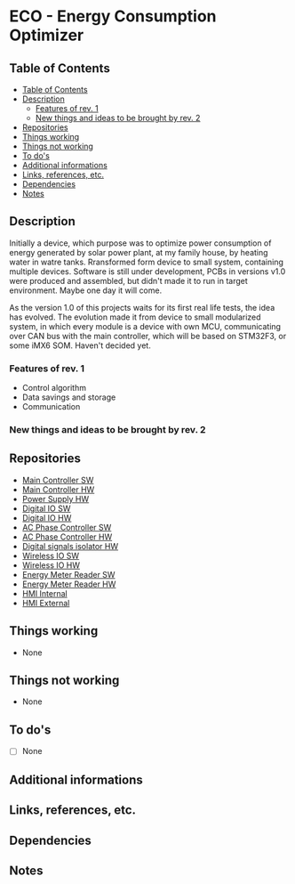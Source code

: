 # ECO - Energy Consumption Optimizer <!-- omit in toc -->

## Table of Contents

- [Table of Contents](#table-of-contents)
- [Description](#description)
  - [Features of rev. 1](#features-of-rev-1)
  - [New things and ideas to be brought by rev. 2](#new-things-and-ideas-to-be-brought-by-rev-2)
- [Repositories](#repositories)
- [Things working](#things-working)
- [Things not working](#things-not-working)
- [To do's](#to-dos)
- [Additional informations](#additional-informations)
- [Links, references, etc.](#links-references-etc)
- [Dependencies](#dependencies)
- [Notes](#notes)

## Description

Initially a device, which purpose was to optimize power consumption of energy
generated by solar power plant, at my family house, by heating water in watre
tanks. Rransformed form device to
small system, containing multiple devices. Software is still under development,
PCBs in versions v1.0 were produced and assembled, but didn't made it to run in
target environment. Maybe one day it will come.

As the version 1.0 of this projects waits for its first real life tests, the idea
has evolved. The evolution made it from device to small modularized system, in
which every module is a device with own MCU, communicating over CAN bus with
the main
controller, which will be based on STM32F3, or some iMX6 SOM. Haven't decided
yet.

### Features of rev. 1

* Control algorithm
* Data savings and storage
* Communication

### New things and ideas to be brought by rev. 2

## Repositories

* [Main Controller SW](https://github.com/magiczny-kacper/ECO_MainControllerMCU)
* [Main Controller HW](https://github.com/magiczny-kacper/ECO_MainMcu_PCB)
* [Power Supply HW](https://github.com/magiczny-kacper/ECO_PowerSupply_PCB)
* [Digital IO SW]()
* [Digital IO HW](https://github.com/magiczny-kacper/ECO_DigitalIO_PCB)
* [AC Phase Controller SW](https://github.com/magiczny-kacper/ECO_TriacPowerController_PIC16F)
* [AC Phase Controller HW](https://github.com/magiczny-kacper/ECO_Triac_PCB)
* [Digital signals isolator HW](https://github.com/magiczny-kacper/ECO_Isolator_PCB)
* [Wireless IO SW](https://github.com/magiczny-kacper/ECO_WirelessIO_MCU)
* [Wireless IO HW](https://github.com/magiczny-kacper/ECO_WirelessIO_PCB)
* [Energy Meter Reader SW](https://github.com/magiczny-kacper/ECO_EnergyMeterReader_Soft)
* [Energy Meter Reader HW](https://github.com/magiczny-kacper/ECO_energyMeterReader_PCB)
* [HMI Internal](https://github.com/magiczny-kacper/ECO_HMI_Internal)
* [HMI External](https://github.com/magiczny-kacper/ECO_HMI_External)

## Things working

* None

## Things not working

* None

## To do's

- [ ] None

## Additional informations

## Links, references, etc.

## Dependencies

## Notes